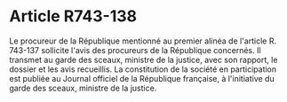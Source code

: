 # Article R743-138

Le procureur de la République mentionné au premier alinéa de l'article R. 743-137 sollicite l'avis des procureurs de la République concernés.   Il transmet au garde des sceaux, ministre de la justice, avec son rapport, le dossier et les avis recueillis.   La constitution de la société en participation est publiée au Journal officiel de la République française, à l'initiative du garde des sceaux, ministre de la justice.